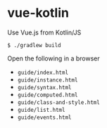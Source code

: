 # vue-kotlin
Use Vue.js from Kotlin/JS

```$shell
$ ./gradlew build
```

Open the following in a browser
- `guide/index.html`
- `guide/instance.html`
- `guide/syntax.html`
- `guide/computed.html`
- `guide/class-and-style.html`
- `guide/list.html`
- `guide/events.html`

